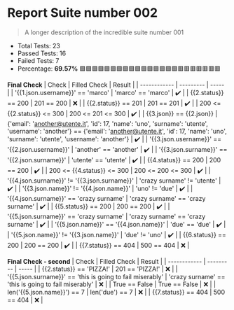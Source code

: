 
# Report Suite number 002
> A longer description of the incredible suite number 001

* Total Tests: 23
* Passed Tests: 16
* Failed Tests: 7
* Percentage: **69.57%**  :green_square::green_square::green_square::green_square::green_square::green_square::green_square::green_square::green_square::green_square::green_square::green_square::green_square::green_square::green_square::green_square::red_square::red_square::red_square::red_square::red_square::red_square::red_square:

**Final Check**
| Check | Filled Check | Result |
| ------------ | --------- | ----- |
| '{{1.json.username}}' == 'marco' | 'marco' == 'marco' | :heavy_check_mark: | 
| {{2.status}} == 200 | 201 == 200 | :x: | 
| {{2.status}} == 201 | 201 == 201 | :heavy_check_mark: | 
| 200 <= {{2.status}} <= 300 | 200 <= 201 <= 300 | :heavy_check_mark: | 
| {{3.json}} == {{2.json}} | {'email': 'another@utente.it', 'id': 17, 'name': 'uno', 'surname': 'utente', 'username': 'another'} == {'email': 'another@utente.it', 'id': 17, 'name': 'uno', 'surname': 'utente', 'username': 'another'} | :heavy_check_mark: | 
| '{{3.json.username}}' == '{{2.json.username}}' | 'another' == 'another' | :heavy_check_mark: | 
| '{{3.json.surname}}' == '{{2.json.surname}}' | 'utente' == 'utente' | :heavy_check_mark: | 
| {{4.status}} == 200 | 200 == 200 | :heavy_check_mark: | 
| 200 <= {{4.status}} <= 300 | 200 <= 200 <= 300 | :heavy_check_mark: | 
| '{{4.json.surname}}' != '{{3.json.surname}}' | 'crazy surname' != 'utente' | :heavy_check_mark: | 
| '{{3.json.name}}' != '{{4.json.name}}' | 'uno' != 'due' | :heavy_check_mark: | 
| '{{4.json.surname}}' == 'crazy surname' | 'crazy surname' == 'crazy surname' | :heavy_check_mark: | 
| {{5.status}} == 200 | 200 == 200 | :heavy_check_mark: | 
| '{{5.json.surname}}' == 'crazy surname' | 'crazy surname' == 'crazy surname' | :heavy_check_mark: | 
| '{{5.json.name}}' == '{{4.json.name}}' | 'due' == 'due' | :heavy_check_mark: | 
| '{{5.json.name}}' != '{{3.json.name}}' | 'due' != 'uno' | :heavy_check_mark: | 
| {{6.status}} == 200 | 200 == 200 | :heavy_check_mark: | 
| {{7.status}} == 404 | 500 == 404 | :x: | 


**Final Check - second**
| Check | Filled Check | Result |
| ------------ | --------- | ----- |
| {{2.status}} == 'PIZZA!' | 201 == 'PIZZA!' | :x: | 
| '{{5.json.surname}}' == 'this is going to fail miserably' | 'crazy surname' == 'this is going to fail miserably' | :x: | 
| True == False | True == False | :x: | 
| len('{{5.json.name}}') == 7 | len('due') == 7 | :x: | 
| {{7.status}} == 404 | 500 == 404 | :x: | 
